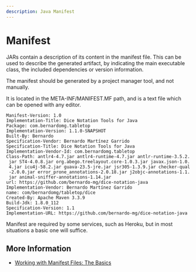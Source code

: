 ```yaml
---
description: Java Manifest
---
```


# Manifest

JARs contain a description of its content in the manifest file. This can be used to describe the generated artifact, by indicating the main executable class, the included dependencies or version information.

The manifest should be generated by a project manager tool, and not manually.

It is located in the META-INF/MANIFEST.MF path, and is a text file which can be opened with any editor.

```text
Manifest-Version: 1.0
Implementation-Title: Dice Notation Tools for Java
Package: com.bernardomg.tabletop
Implementation-Version: 1.1.0-SNAPSHOT
Built-By: Bernardo
Specification-Vendor: Bernardo Martínez Garrido
Specification-Title: Dice Notation Tools for Java
Implementation-Vendor-Id: com.bernardomg.tabletop
Class-Path: antlr4-4.7.jar antlr4-runtime-4.7.jar antlr-runtime-3.5.2.
 jar ST4-4.0.8.jar org.abego.treelayout.core-1.0.3.jar javax.json-1.0.
 4.jar icu4j-58.2.jar guava-23.5-jre.jar jsr305-1.3.9.jar checker-qual
 -2.0.0.jar error_prone_annotations-2.0.18.jar j2objc-annotations-1.1.
 jar animal-sniffer-annotations-1.14.jar
url: https://github.com/bernardo-mg/dice-notation-java
Implementation-Vendor: Bernardo Martínez Garrido
name: com/bernardomg/tabletop/dice
Created-By: Apache Maven 3.3.9
Build-Jdk: 1.8.0_112
Specification-Version: 1.1
Implementation-URL: https://github.com/bernardo-mg/dice-notation-java
```

Manifest are required by some services, such as Heroku, but in most situations a basic one will suffice.

## More Information

* [Working with Manifest Files: The Basics](https://docs.oracle.com/javase/tutorial/deployment/jar/manifestindex.html)

